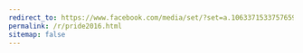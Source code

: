 ```yaml
---
redirect_to: https://www.facebook.com/media/set/?set=a.1063371533757659&type=1&l=92a5aecb58
permalink: /r/pride2016.html
sitemap: false
---
```

